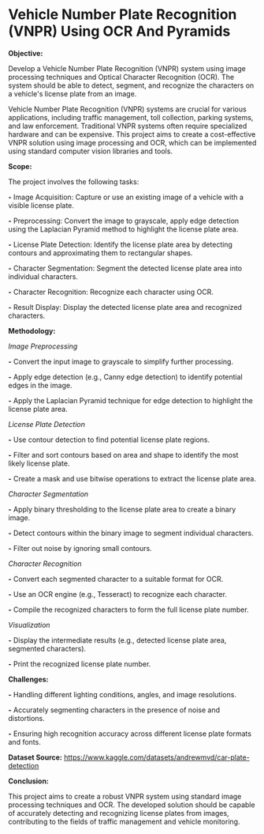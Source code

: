 # Vehicle Number Plate Recognition (VNPR) Using OCR And Pyramids

**Objective:**

Develop a Vehicle Number Plate Recognition (VNPR) system using image processing techniques and Optical Character Recognition (OCR). The system should be able to detect, segment, and recognize the characters on a vehicle's license plate from an image.

Vehicle Number Plate Recognition (VNPR) systems are crucial for various applications, including traffic management, toll collection, parking systems, and law enforcement. Traditional VNPR systems often require specialized hardware and can be expensive. This project aims to create a cost-effective VNPR solution using image processing and OCR, which can be implemented using standard computer vision libraries and tools.

**Scope:**

The project involves the following tasks:

**-** Image Acquisition: Capture or use an existing image of a vehicle with a visible license plate.

**-** Preprocessing: Convert the image to grayscale, apply edge detection using the Laplacian Pyramid method to highlight the license plate area.

**-** License Plate Detection: Identify the license plate area by detecting contours and approximating them to rectangular shapes.

**-** Character Segmentation: Segment the detected license plate area into individual characters.

**-** Character Recognition: Recognize each character using OCR.

**-** Result Display: Display the detected license plate area and recognized characters.

**Methodology:**

*Image Preprocessing*

**-** Convert the input image to grayscale to simplify further processing.

**-** Apply edge detection (e.g., Canny edge detection) to identify potential edges in the image.

**-** Apply the Laplacian Pyramid technique for edge detection to highlight the license plate area.

*License Plate Detection*

**-** Use contour detection to find potential license plate regions.

**-** Filter and sort contours based on area and shape to identify the most likely license plate.

**-** Create a mask and use bitwise operations to extract the license plate area.

*Character Segmentation*

**-** Apply binary thresholding to the license plate area to create a binary image.

**-** Detect contours within the binary image to segment individual characters.

**-** Filter out noise by ignoring small contours.

*Character Recognition*

**-** Convert each segmented character to a suitable format for OCR.

**-** Use an OCR engine (e.g., Tesseract) to recognize each character.

**-** Compile the recognized characters to form the full license plate number.

*Visualization*

**-** Display the intermediate results (e.g., detected license plate area, segmented characters).

**-** Print the recognized license plate number.

**Challenges:**

**-** Handling different lighting conditions, angles, and image resolutions.

**-** Accurately segmenting characters in the presence of noise and distortions.

**-** Ensuring high recognition accuracy across different license plate formats and fonts.

**Dataset Source:** https://www.kaggle.com/datasets/andrewmvd/car-plate-detection

**Conclusion:**

This project aims to create a robust VNPR system using standard image processing techniques and OCR. The developed solution should be capable of accurately detecting and recognizing license plates from images, contributing to the fields of traffic management and vehicle monitoring.
